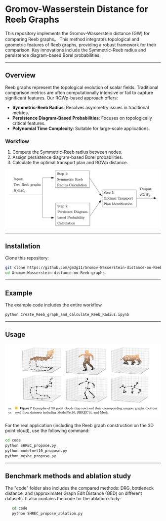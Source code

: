 # Gromov-Wasserstein Distance for Reeb Graphs

This repository implements the Gromov-Wasserstein distance (GW) for comparing Reeb graphs。 This method integrates topological and geometric features of Reeb graphs, providing a robust framework for their comparison. Key innovations include the Symmetric-Reeb radius and persistence diagram-based Borel probabilities.

---

## Overview

Reeb graphs represent the topological evolution of scalar fields. Traditional comparison metrics are often computationally intensive or fail to capture significant features. Our RGWp-based approach offers:

- **Symmetric-Reeb Radius**: Resolves asymmetry issues in traditional metrics.
- **Persistence Diagram-Based Probabilities**: Focuses on topologically critical features.
- **Polynomial Time Complexity**: Suitable for large-scale applications.

### Workflow

1. Compute the Symmetric-Reeb radius between nodes.
2. Assign persistence diagram-based Borel probabilities.
3. Calculate the optimal transport plan and RGWp distance.

![Workflow Diagram](./workflow.png)

---

## Installation
Clone this repository:
   ```bash
   git clone https://github.com/gm3g11/Gromov-Wasserstein-distance-on-Reeb-graphs.git
   cd Gromov-Wasserstein-distance-on-Reeb-graphs
   ```
---

## Example

The example code includes the entire workflow
```bash
python Create_Reeb_graph_and_calculate_Reeb_Radius.ipynb
```
---

## Usage
![Reeb graph on the 3D point cloud](./Reeb_graph_point_cloud.png)


For the real application (including the Reeb graph construction on the 3D point cloud), use the following command:
   ```bash
   cd code
   python SHREC_propose.py
   python modelnet10_propose.py
   python meshe_propose.py
   ```
---

## Benchmark methods and ablation study
The "code" folder also includes the compared methods: DRG, bottleneck distance, and (approximate) Graph Edit Distance (GED) on different datasets. It also contains the code for the ablation study:
```bash
   cd code
   python SHREC_propose_ablation.py
```


